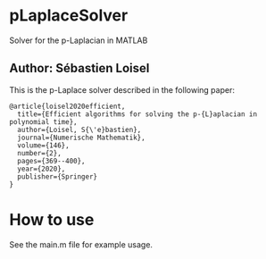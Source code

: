 # pLaplaceSolver
Solver for the p-Laplacian in MATLAB

## Author: Sébastien Loisel

This is the p-Laplace solver described in the following paper:

```
@article{loisel2020efficient,
  title={Efficient algorithms for solving the p-{L}aplacian in polynomial time},
  author={Loisel, S{\'e}bastien},
  journal={Numerische Mathematik},
  volume={146},
  number={2},
  pages={369--400},
  year={2020},
  publisher={Springer}
}
```

# How to use

See the main.m file for example usage.
